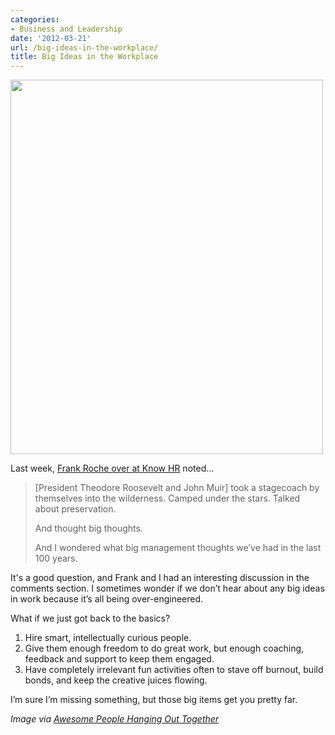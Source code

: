 ```yaml
---
categories:
- Business and Leadership
date: '2012-03-21'
url: /big-ideas-in-the-workplace/
title: Big Ideas in the Workplace
---
```


<img src="https://gomakethings.com/wp-content/uploads/2012/03/teddie-roosevelt.jpg" alt="" title="teddie-roosevelt" width="500" height="599" class="aligncenter size-full wp-image-2137" />

Last week, <a href="http://www.knowhr.com/blog/2012/03/16/do-we-have-big-ideas-anymore/">Frank Roche over at Know HR</a> noted...

<blockquote>[President Theodore Roosevelt and John Muir] took a stagecoach by themselves into the wilderness. Camped under the stars. Talked about preservation.

And thought big thoughts.

And I wondered what big management thoughts we’ve had in the last 100 years.</blockquote>

It's a good question, and Frank and I had an interesting discussion in the comments section. I sometimes wonder if we don’t hear about any big ideas in work because it’s all being over-engineered.

What if we just got back to the basics?

<ol>
<li>Hire smart, intellectually curious people.</li>
<li>Give them enough freedom to do great work, but enough coaching, feedback and support to keep them engaged.</li>
<li>Have completely irrelevant fun activities often to stave off burnout, build bonds, and keep the creative juices flowing.</li>
</ol>

I’m sure I’m missing something, but those big items get you pretty far.

<em>Image via <a href="http://awesomepeoplehangingouttogether.tumblr.com/post/19346692663/theodore-roosevelt-and-john-muir-at-yosemite">Awesome People Hanging Out Together</a></em>